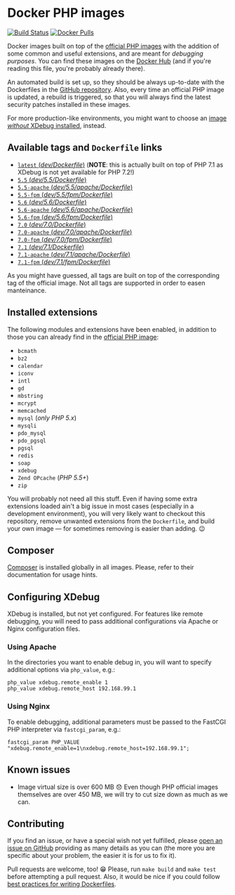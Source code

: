 # Docker PHP images
[![Build Status](https://travis-ci.org/Chialab/docker-php.svg?branch=master)](https://travis-ci.org/Chialab/docker-php)
[![Docker Pulls](https://img.shields.io/docker/pulls/chialab/php-dev.svg)](https://hub.docker.com/r/chialab/php-dev/)

Docker images built on top of the [official PHP images](https://hub.docker.com/r/_/php/) with the addition of some common and useful extensions, and are meant for *debugging purposes*. You can find these images on the [Docker Hub](https://hub.docker.com/r/chialab/php-dev/) (and if you're reading this file, you're probably already there).

An automated build is set up, so they should be always up-to-date with the Dockerfiles in the [GitHub repository](https://github.com/Chialab/docker-php). Also, every time an official PHP image is updated, a rebuild is triggered, so that you will always find the latest security patches installed in these images.

For more production-like environments, you might want to choose an [image *without* XDebug installed](https://hub.docker.com/r/chialab/php/), instead.

## Available tags and `Dockerfile` links
- [`latest` (_dev/Dockerfile_)](https://github.com/Chialab/docker-php/blob/master/dev/Dockerfile)
    (**NOTE**: this is actually built on top of PHP 7.1 as XDebug is not yet available for PHP 7.2!)
- [`5.5` (_dev/5.5/Dockerfile_)](https://github.com/Chialab/docker-php/blob/master/dev/5.5/Dockerfile)
- [`5.5-apache` (_dev/5.5/apache/Dockerfile_)](https://github.com/Chialab/docker-php/blob/master/dev/5.5/apache/Dockerfile)
- [`5.5-fpm` (_dev/5.5/fpm/Dockerfile_)](https://github.com/Chialab/docker-php/blob/master/dev/5.5/fpm/Dockerfile)
- [`5.6` (_dev/5.6/Dockerfile_)](https://github.com/Chialab/docker-php/blob/master/dev/5.6/Dockerfile)
- [`5.6-apache` (_dev/5.6/apache/Dockerfile_)](https://github.com/Chialab/docker-php/blob/master/dev/5.6/apache/Dockerfile)
- [`5.6-fpm` (_dev/5.6/fpm/Dockerfile_)](https://github.com/Chialab/docker-php/blob/master/dev/5.6/fpm/Dockerfile)
- [`7.0` (_dev/7.0/Dockerfile_)](https://github.com/Chialab/docker-php/blob/master/dev/7.0/Dockerfile)
- [`7.0-apache` (_dev/7.0/apache/Dockerfile_)](https://github.com/Chialab/docker-php/blob/master/dev/7.0/apache/Dockerfile)
- [`7.0-fpm` (_dev/7.0/fpm/Dockerfile_)](https://github.com/Chialab/docker-php/blob/master/dev/7.0/fpm/Dockerfile)
- [`7.1` (_dev/7.1/Dockerfile_)](https://github.com/Chialab/docker-php/blob/master/dev/7.1/Dockerfile)
- [`7.1-apache` (_dev/7.1/apache/Dockerfile_)](https://github.com/Chialab/docker-php/blob/master/dev/7.1/apache/Dockerfile)
- [`7.1-fpm` (_dev/7.1/fpm/Dockerfile_)](https://github.com/Chialab/docker-php/blob/master/dev/7.1/fpm/Dockerfile)

As you might have guessed, all tags are built on top of the corresponding tag of the official image. Not all tags are supported in order to easen manteinance.

## Installed extensions
The following modules and extensions have been enabled,
in addition to those you can already find in the [official PHP image](https://hub.docker.com/r/_/php/):

- `bcmath`
- `bz2`
- `calendar`
- `iconv`
- `intl`
- `gd`
- `mbstring`
- `mcrypt`
- `memcached`
- `mysql` (_only PHP 5.x_)
- `mysqli`
- `pdo_mysql`
- `pdo_pgsql`
- `pgsql`
- `redis`
- `soap`
- `xdebug`
- `Zend OPcache` (_PHP 5.5+_)
- `zip`

You will probably not need all this stuff. Even if having some extra extensions loaded ain't a big issue in most cases (especially in a development environment), you will very likely want to checkout this repository, remove unwanted extensions from the `Dockerfile`, and build your own image — for sometimes removing is easier than adding. 😉

## Composer
[Composer](https://getcomposer.org) is installed globally in all images. Please, refer to their documentation for usage hints.

## Configuring XDebug
XDebug is installed, but not yet configured.
For features like remote debugging, you will need to pass additional configurations via Apache or Nginx configuration files.

### Using Apache
In the directories you want to enable debug in, you will want to specify additional options via `php_value`, e.g.:

```
php_value xdebug.remote_enable 1
php_value xdebug.remote_host 192.168.99.1
```

### Using Nginx
To enable debugging, additional parameters must be passed to the FastCGI PHP interpreter via `fastcgi_param`, e.g.:

```
fastcgi_param PHP_VALUE "xdebug.remote_enable=1\nxdebug.remote_host=192.168.99.1";
```

## Known issues
- Image virtual size is over 600 MB 😞 Even though PHP official images themselves are over 450 MB, we will try to cut size down as much as we can.

## Contributing
If you find an issue, or have a special wish not yet fulfilled, please [open an issue on GitHub](https://github.com/Chialab/docker-php/issues) providing as many details as you can (the more you are specific about your problem, the easier it is for us to fix it).

Pull requests are welcome, too! 😁 Please, run `make build` and `make test` before attempting a pull request. Also, it would be nice if you could follow [best practices for writing Dockerfiles](https://docs.docker.com/articles/dockerfile_best-practices/).
